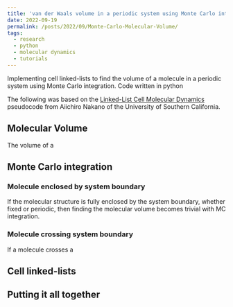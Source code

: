 ```yaml
---
title: 'van der Waals volume in a periodic system using Monte Carlo integration in python'
date: 2022-09-19
permalink: /posts/2022/09/Monte-Carlo-Molecular-Volume/
tags:
  - research
  - python
  - molecular dynamics
  - tutorials
---
```


Implementing cell linked-lists to find the volume of a molecule in a periodic system using Monte Carlo integration. Code written in python

The following was based on the [Linked-List Cell Molecular Dynamics](https://aiichironakano.github.io/cs596/01-1LinkedListCell.pdf) pseudocode from Aiichiro Nakano of the University of Southern California.

## Molecular Volume

The volume of a 

## Monte Carlo integration

### Molecule enclosed by system boundary

If the molecular structure is fully enclosed by the system boundary, whether fixed or periodic, then finding the molecular volume becomes trivial with MC integration.

### Molecule crossing system boundary

If a molecule crosses a 

## Cell linked-lists

## Putting it all together